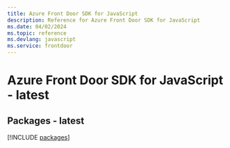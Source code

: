 ```yaml
---
title: Azure Front Door SDK for JavaScript
description: Reference for Azure Front Door SDK for JavaScript
ms.date: 04/02/2024
ms.topic: reference
ms.devlang: javascript
ms.service: frontdoor
---
```

# Azure Front Door SDK for JavaScript - latest
## Packages - latest
[!INCLUDE [packages](front-door-index.md)]
